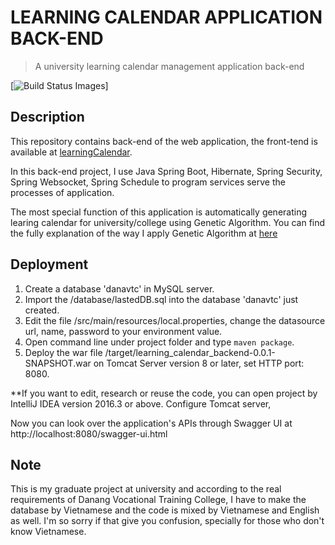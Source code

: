 # LEARNING CALENDAR APPLICATION BACK-END
> A university learning calendar management application back-end

[![Build Status Images](https://i.imgur.com/UR7vnmm.jpg)]

## Description
This repository contains back-end of the web application, the front-tend is available at [learningCalendar](http://example.com).  

In this back-end project, I use Java Spring Boot, Hibernate, Spring Security, Spring Websocket, Spring Schedule to program services serve the processes of application.
 
The most special function of this application is automatically generating learing calendar for university/college using Genetic Algorithm.
You can find the fully explanation of the way I apply Genetic Algorithm at [here](https://google.com )

## Deployment
1. Create a database 'danavtc' in MySQL server.
2. Import the /database/lastedDB.sql into the database 'danavtc' just created.
3. Edit the file /src/main/resources/local.properties, change the datasource url, name, password to your environment value.
4. Open command line under project folder and type `maven package`.
5. Deploy the war file /target/learning_calendar_backend-0.0.1-SNAPSHOT.war on Tomcat Server version 8 or later, set HTTP port: 8080.

**If you want to edit, research or reuse the code, you can open project by IntelliJ IDEA version 2016.3 or above. Configure Tomcat server, 

Now you can look over the application's APIs through Swagger UI at http://localhost:8080/swagger-ui.html

## Note
This is my graduate project at university and according to the real requirements of Danang Vocational Training College,
I have to make the database by Vietnamese and the code is mixed by Vietnamese and English as well.
I'm so sorry if that give you confusion, specially for those who don't know Vietnamese.
